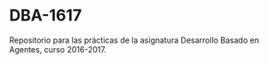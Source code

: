 # DBA-1617
Repositorio para las prácticas de la asignatura Desarrollo Basado en Agentes, curso 2016-2017.
